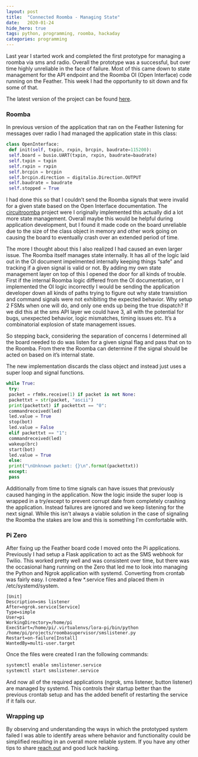 ```yaml
---
layout:	post
title:	"Connected Roomba - Managing State"
date:	2020-01-24
hide_hero: true
tags: python, programming, roomba, hackaday
categories: programming
---
```


  Last year I started work and completed the first prototype for managing a roomba via sms and radio. Overall the prototype was a successful, but over time highly unreliable in the face of failure. Most of this came down to state management for the API endpoint and the Roomba OI (Open Interface) code running on the Feather. This week I had the opportunity to sit down and fix some of that.

The latest version of the project can be found [here](https://github.com/n0mn0m/bot_commander).

### Roomba

In previous version of the application that ran on the Feather listening for messages over radio I had managed the application state in this class:

```python
class OpenInterface:  
 def init(self, txpin, rxpin, brcpin, baudrate=115200):  
 self.board = busio.UART(txpin, rxpin, baudrate=baudrate)  
 self.txpin = txpin  
 self.rxpin = rxpin  
 self.brcpin = brcpin  
 self.brcpin.direction = digitalio.Direction.OUTPUT  
 self.baudrate = baudrate  
 self.stopped = True
```

I had done this so that I couldn’t send the Roomba signals that were invalid for a given state based on the Open Interface documentation. The [circuitroomba](https://github.com/n0mn0m/circuitroomba) project were I originally implemented this actually did a lot more state management. Overall maybe this would be helpful during application development, but I found it made code on the board unreliable due to the size of the class object in memory and other work going on causing the board to eventually crash over an extended period of time.

The more I thought about this I also realized I had caused an even larger issue. The Roomba itself manages state internally. It has all of the logic laid out in the OI document impelmented internally keeping things “safe” and tracking if a given signal is valid or not. By adding my own state management layer on top of this I opened the door for all kinds of trouble. First if the internal Roomba logic differed from the OI documentation, or I implemented the OI logic incorrectly I would be sending the application developer down all kinds of paths trying to figure out why state transistion and command signals were not exhibiting the expected behavior. Why setup 2 FSMs when one will do, and only one ends up being the true dispatch? If we did this at the sms API layer we could have 3, all with the potential for bugs, unexpected behavior, logic mismatches, timing issues etc. It’s a combinatorial explosion of state management issues.

So stepping back, considering the separation of concerns I determined all the board needed to do was listen for a given signal flag and pass that on to the Roomba. From there the Roomba can determine if the signal should be acted on based on it’s internal state.

The new implementation discards the class object and instead just uses a super loop and signal functions.

```python
while True:  
 try:  
 packet = rfm9x.receive(1) if packet is not None:  
 packettxt = str(packet, "ascii")  
 print(packettxt) if packettxt == "0":  
 commandreceived(led)  
 led.value = True  
 stop(bot)  
 led.value = False  
 elif packettxt == "1":  
 commandreceived(led)  
 wakeup(brc)  
 start(bot)  
 led.value = True  
 else:  
 print("\nUnknown packet: {}\n".format(packettxt))  
 except:  
 pass
```

Additionally from time to time signals can have issues that previously caused hanging in the application. Now the logic inside the super loop is wrapped in a try/except to prevent corrupt date from completely crashing the application. Instead failures are ignored and we keep listening for the next signal. While this isn't always a viable solution in the case of signaling the Roomba the stakes are low and this is something I'm comfortable with.

### Pi Zero

After fixing up the Feather board code I moved onto the Pi applications. Previously I had setup a Flask application to act as the SMS webhook for Twilio. This worked pretty well and was consistent over time, but there was the occasional hang running on the Zero that led me to look into managing the Python and Ngrok application with systemd. Converting from crontab was fairly easy. I created a few *.service files and placed them in /etc/systemd/system.

```systemd
[Unit]  
Description=sms listener  
After=ngrok.service[Service]  
Type=simple  
User=pi  
WorkingDirectory=/home/pi  
ExecStart=/home/pi/.virtualenvs/lora-pi/bin/python /home/pi/projects/roombasupervisor/smslistener.py  
Restart=on-failure[Install]  
WantedBy=multi-user.target
```

Once the files were created I ran the following commands:

```bash
systemctl enable smslistener.service  
systemctl start smslistener.service
```

And now all of the required applications (ngrok, sms listener, button listener) are managed by systemd. This controls their startup better than the previous crontab setup and has the added benefit of restarting the service if it fails our.

### Wrapping up

By observing and understanding the ways in which the prototyped system failed I was able to identify areas where behavior and functionality could be simplified resulting in an overall more reliable system. If you have any other tips to share [reach out](mailto:n0mn0m@burningdaylight.io) and good luck hacking.
